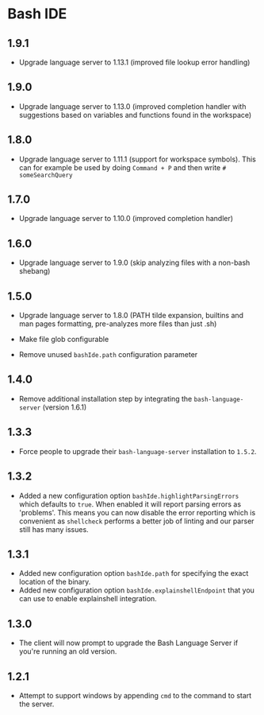 # Bash IDE

## 1.9.1

* Upgrade language server to 1.13.1 (improved file lookup error handling)

## 1.9.0

* Upgrade language server to 1.13.0 (improved completion handler with suggestions based on variables and functions found in the workspace)

## 1.8.0

* Upgrade language server to 1.11.1 (support for workspace symbols). This can for example be used by doing `Command + P` and then write `# someSearchQuery`

## 1.7.0

* Upgrade language server to 1.10.0 (improved completion handler)

## 1.6.0

* Upgrade language server to 1.9.0 (skip analyzing files with a non-bash shebang)

## 1.5.0

* Upgrade language server to 1.8.0 (PATH tilde expansion, builtins and man pages formatting, pre-analyzes more files than just .sh)
- Make file glob configurable
* Remove unused `bashIde.path` configuration parameter

## 1.4.0

* Remove additional installation step by integrating the `bash-language-server` (version 1.6.1)

## 1.3.3

* Force people to upgrade their `bash-language-server` installation to `1.5.2`.

## 1.3.2

* Added a new configuration option `bashIde.highlightParsingErrors` which defaults
  to `true`. When enabled it will report parsing errors as 'problems'. This means you
  can now disable the error reporting which is convenient as `shellcheck` performs a
  better job of linting and our parser still has many issues.

## 1.3.1

* Added new configuration option `bashIde.path` for specifying the exact
  location of the binary.
* Added new configuration option `bashIde.explainshellEndpoint` that you can use
  to enable explainshell integration.

## 1.3.0

* The client will now prompt to upgrade the Bash Language Server if you're running
an old version.

## 1.2.1

* Attempt to support windows by appending `cmd` to the command to start the
  server.
